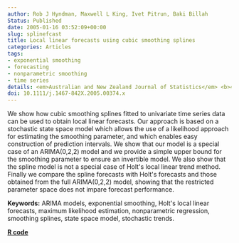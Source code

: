 ```yaml
---
author: Rob J Hyndman, Maxwell L King, Ivet Pitrun, Baki Billah
Status: Published
date: 2005-01-16 03:52:09+00:00
slug: splinefcast
title: Local linear forecasts using cubic smoothing splines
categories: Articles
tags:
- exponential smoothing
- forecasting
- nonparametric smoothing
- time series
details: <em>Australian and New Zealand Journal of Statistics</em> <b>47</b>(1), 87-99
doi: 10.1111/j.1467-842X.2005.00374.x
---
```


We show how cubic smoothing splines fitted to univariate time series data can be used to obtain local linear forecasts. Our approach is based on a stochastic state space model which allows the use of a likelihood approach for estimating the smoothing parameter, and which enables easy construction of prediction intervals. We show that our model is a special case of an ARIMA(0,2,2) model and we provide a simple upper bound for the smoothing parameter to ensure an invertible model. We also show that the spline model is not a special case of Holt's local linear trend method. Finally we compare the spline forecasts with Holt's forecasts and those obtained from the full ARIMA(0,2,2) model, showing that the restricted parameter space does not impare forecast performance.

**Keywords:** ARIMA models, exponential smoothing, Holt's local linear forecasts, maximum likelihood estimation, nonparametric regression, smoothing splines, state space model, stochastic trends.

**[R code](http://pkg.robjhyndman.com/forecast/)**

